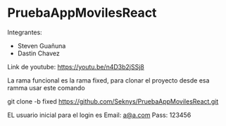 # PruebaAppMovilesReact
Integrantes:
 - Steven Guañuna
 - Dastin Chavez

Link de youtube: https://youtu.be/n4D3b2jSSj8

La rama funcional es la rama fixed, para clonar el proyecto desde esa ramma usar este comando

git clone -b fixed https://github.com/Seknys/PruebaAppMovilesReact.git

EL usuario inicial para el login es 
Email: a@a.com
Pass: 123456
